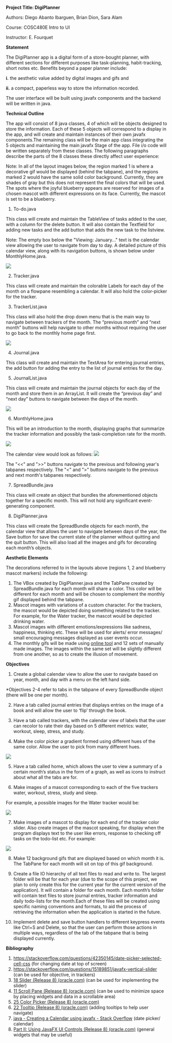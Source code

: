 ﻿**Project Title: DigiPlanner**

Authors: Diego Abanto Ibarguen, Brian Dion, Sara Alam 

Course: COSC480E Intro to UI

Instructor: E. Fourquet

**Statement**

The DigiPlanner app is a digital form of a store-bought planner, with different sections for different purposes like task-planning, habit-tracking, short notes etc. Benefits beyond a paper planner include: 

**i.** the aesthetic value added by digital images and gifs and 

**ii.** a compact, paperless way to store the information recorded.

The user interface will be built using javafx components and the backend will be written in java.

**Technical Outline**

The app will consist of 8 java classes, 4 of which will be objects designed to store the information. Each of these 5 objects will correspond to a display in the app, and will create and maintain instances of their own javafx components.The remaining class will be the main app class integrating the 5 objects and maintaining the main javafx Stage of the app. File i/o code will be written separately from these classes. The following paragraphs describe the parts of the 8 classes these directly affect user experience:

Note: In all of the layout images below, the region marked 1 is where a decorative gif would be displayed (behind the tabpane), and the regions marked 2 would have the same solid color background. Currently, they are shades of gray but this does not represent the final colors that will be used. The spots where the joyful blueberry appears are reserved for images of a chosen mascot with different expressions on its face. Currently, the mascot is set to be a blueberry.

1. To-do.java

This class will create and maintain the TableView of tasks added to the user, with a column for the delete button. It will also contain the Textfield for adding new tasks and the add button that adds the new task to the listview.

Note: The empty box below the "Viewing: January..." text is the calendar view allowing the user to navigate from day to day. A detailed picture of this calendar view, along with its navigation buttons, is shown below under MonthlyHome.java.

![](Aspose.Words.0389e381-3f65-4263-8a5b-31437e634615.001.jpeg)

2. Tracker.java

This class will create and maintain the colorable Labels for each day of the month on a flowpane resembling a calendar. It will also hold the color-picker for the tracker.

3. TrackerList.java

This class will also hold the drop down menu that is the main way to navigate between trackers of the month. The “previous month” and “next month” buttons will help navigate to other months without requiring the user to go back to the monthly home page first.

![](Aspose.Words.0389e381-3f65-4263-8a5b-31437e634615.002.jpeg)

4. Journal.java

This class will create and maintain the TextArea for entering journal entries, the add button for adding the entry to the list of journal entries for the day.

5. JournalList.java

This class will create and maintain the journal objects for each day of the month and store them in an ArrayList. It will create the “previous day” and “next day” buttons to navigate between the days of the month.

![](Aspose.Words.0389e381-3f65-4263-8a5b-31437e634615.003.jpeg)

6. MonthlyHome.java

This will be an introduction to the month, displaying graphs that summarize the tracker information and possibly the task-completion rate for the month.

![](Aspose.Words.0389e381-3f65-4263-8a5b-31437e634615.004.jpeg)

The calendar view would look as follows:
![](Aspose.Words.0389e381-3f65-4263-8a5b-31437e634615.005.jpeg)

The "<<" and ">>" buttons navigate to the previous and following year's tabpanes respectively. The "<" and ">" buttons navigate to the previous and next month's tabpanes respectively.

7. SpreadBundle.java

This class will create an object that bundles the aforementioned objects together for a specific month. This will not hold any significant event-generating component.

8. DigiPlanner.java

This class will create the SpreadBundle objects for each month, the calendar view that allows the user to navigate between days of the year, the Save button for save the current state of the planner without quitting and the quit button. This will also load all the images and gifs for decorating each month’s objects.


**Aesthetic Elements**


The decorations referred to in the layouts above (regions 1, 2 and blueberry mascot markers) include the following:

1. The VBox created by DigiPlanner.java and the TabPane created by SpreadBundle.java for each month will share a color. This color will be different for each month and will be chosen to complement the monthly gif displayed behind the tabpane.
2. Mascot images with variations of a custom character. For the trackers, the mascot would be depicted doing something related to the tracker. For example, for the Water tracker, the mascot would be depicted drinking water.
3. Mascot images with different emotions/expressions like sadness, happiness, thinking etc. These will be used for alerts/ error messages/ small encouraging messages displayed as user events occur.
4. The monthly gifs will be made using [online tool](https://ezgif.com/optimize/ezgif-5-d7f46a0b5d.gif) and 12 sets of manually made images. The images within the same set will be slightly different from one another, so as to create the illusion of movement.

**Objectives**

1. Create a global calendar view to allow the user to navigate based on year, month, and day with a menu on the left hand side.

\*Objectives 2-4 refer to tabs in the tabpane of every SpreadBundle object (there will be one per month).

2. Have a tab called journal entries that displays entries on the image of a book and will allow the user to ‘flip’ through the book.
   
3. Have a tab called trackers, with the calendar view of labels that the user can recolor to rate their day based on 5 different metrics: water, workout, sleep, stress, and study.
4. Make the color picker a gradient formed using different hues of the same color. Allow the user to pick from many different hues.

![](color_picker.png)

5. Have a tab called home, which allows the user to view a summary of a certain month’s status in the form of a graph, as well as icons to instruct about what all the tabs are for.
   
6. Make images of a mascot corresponding to each of the five trackers water, workout, stress, study and sleep.

For example, a possible images for the Water tracker would be:

![](mascot_water.png)

7. Make images of a mascot to display for each end of the tracker color slider. Also create images of the mascot speaking, for display when the program displays text to the user like errors, response to checking off tasks on the todo-list etc. For example:

![](BlueBerryFaces2.png)

8. Make 12 background gifs that are displayed based on which month it is. The TabPane for each month will sit on top of this gif background.
   
9.  Create a file IO hierarchy of all text files to read and write to. The largest folder will be that for each year (due to the scope of this project, we plan to only create this for the current year for the current version of the application). It will contain a folder for each month. Each month’s folder will contain text files to store journal entries, tracker information and daily todo-lists for the month.Each of these files will be created using specific naming conventions and formats, to aid the process of retrieving the information when the application is started in the future.
    
10. Implement delete and save button handlers to different keypress events like Ctrl+S and Delete, so that the user can perform those actions in multiple ways, regardless of the tab of the tabpane that is being displayed currently.

**Bibliography**

1. <https://stackoverflow.com/questions/42350145/date-picker-selected-cell-css> (for changing date at top of screen)
2. <https://stackoverflow.com/questions/15189851/javafx-vertical-slider> (can be used for objective, in trackers)
3. [18 Slider (Release 8) (oracle.com)](https://docs.oracle.com/javase/8/javafx/user-interface-tutorial/slider.htm#CCHFBJCH) (can be used for implementing the slider)
4. [11 Scroll Pane (Release 8) (oracle.com)](https://docs.oracle.com/javase/8/javafx/user-interface-tutorial/scrollpane.htm#CBBFFBCH) (can be used to minimize space by placing widgets and data in a scrollable area)
5. [25 Color Picker (Release 8) (oracle.com)](https://docs.oracle.com/javase/8/javafx/user-interface-tutorial/color-picker.htm#BABHFGHA)
6. [22 Tooltip (Release 8) (oracle.com)](https://docs.oracle.com/javase/8/javafx/user-interface-tutorial/tooltip.htm#BABBIJBJ) (adding tooltips to help user navigate)
7. [java - Creating a Calendar using javafx - Stack Overflow](https://stackoverflow.com/questions/33281588/creating-a-calendar-using-javafx) (date picker/ calendar)
8. [Part II: Using JavaFX UI Controls (Release 8) (oracle.com)](https://docs.oracle.com/javase/8/javafx/user-interface-tutorial/ui_controls.htm) (general widgets that may be useful)
